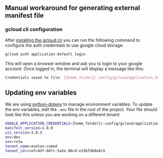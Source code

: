 ## Manual workaround for generating external manifest file

### gcloud cli configuration

After [installing the gcloud cli](https://cloud.google.com/sdk/docs/install) you can run the following command to configure the auth credentials to use google cloud storage:

```bash
gcloud auth application-default login
```

This will open a browser window and ask you to login to your google account. Once logged in, the terminal will display a message like this:

```bash
Credentials saved to file: [{home_folder}/.config/gcloud/application_default_credentials.json]
```

## Updating env variables

We are using [python-dotenv](https://github.com/theskumar/python-dotenv) to manage environment variables. To update the env variables, edit the `.env` file in the root of the project. Your file should look like this unless you are working on a different tenant:

```bash
GOOGLE_APPLICATION_CREDENTIALS={home_folder}/.config/gcloud/application_default_credentials.json
manifest_version=1.0.0
uis_version=3.0.3
env=dev
sov=rotw
tenant_name=exelon-comed
tenant_id=ccefc4d7-667c-5a5e-88cd-e19bfdb8e4c9
```


